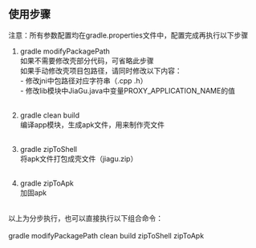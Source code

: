 ## 使用步骤

注意：所有参数配置均在gradle.properties文件中，配置完成再执行以下步骤</br>

1. gradle modifyPackagePath </br>
    如果不需要修改壳部分代码，可省略此步骤</br>
    如果手动修改壳项目包路径，请同时修改以下内容：</br>
        - 修改jni中包路径对应字符串（.cpp .h）</br>
        - 修改lib模块中JiaGu.java中变量PROXY_APPLICATION_NAME的值</br></br>

2. gradle clean build</br>
    编译app模块，生成apk文件，用来制作壳文件</br></br>


3. gradle zipToShell</br>
    将apk文件打包成壳文件（jiagu.zip）</br></br>

4. gradle zipToApk</br>
    加固apk</br></br>

以上为分步执行，也可以直接执行以下组合命令：</br></br>
    gradle modifyPackagePath clean build zipToShell zipToApk
